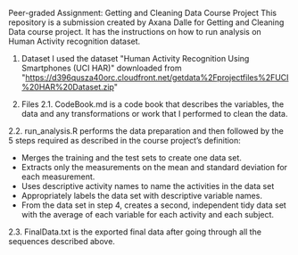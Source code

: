 Peer-graded Assignment: Getting and Cleaning Data Course Project
This repository is a submission created by Axana Dalle for Getting and Cleaning Data course project. It has the instructions on how to run analysis on Human Activity recognition dataset.

1. Dataset
I used the dataset "Human Activity Recognition Using Smartphones (UCI HAR)" downloaded from "https://d396qusza40orc.cloudfront.net/getdata%2Fprojectfiles%2FUCI%20HAR%20Dataset.zip"

2. Files
2.1. CodeBook.md is a code book that describes the variables, the data and any transformations or work that I performed to clean the data.

2.2. run_analysis.R performs the data preparation and then followed by the 5 steps required as described in the course project’s definition:
- Merges the training and the test sets to create one data set.
- Extracts only the measurements on the mean and standard deviation for each measurement.
- Uses descriptive activity names to name the activities in the data set
- Appropriately labels the data set with descriptive variable names.
- From the data set in step 4, creates a second, independent tidy data set with the average of each variable for each activity and each subject.

2.3. FinalData.txt is the exported final data after going through all the sequences described above.